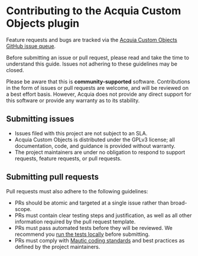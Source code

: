 # Contributing to the Acquia Custom Objects plugin
Feature requests and bugs are tracked via the [Acquia Custom Objects GitHub issue queue](https://github.com/acquia/rd-open-source-template/issues).

Before submitting an issue or pull request, please read and take the time to understand this guide. Issues not adhering to these guidelines may be closed.

Please be aware that this is **community-supported** software. Contributions in the form of issues or pull requests are welcome, and will be reviewed on a best effort basis. However, Acquia does not provide any direct support for this software or provide any warranty as to its stability.

## Submitting issues

* Issues filed with this project are not subject to an SLA.
* Acquia Custom Objects is distributed under the GPLv3 license; all documentation, code, and guidance is provided without warranty.
* The project maintainers are under no obligation to respond to support requests, feature requests, or pull requests.


## Submitting pull requests

Pull requests must also adhere to the following guidelines:
- PRs should be atomic and targeted at a single issue rather than broad-scope.
- PRs must contain clear testing steps and justification, as well as all other information required by the pull request template.
- PRs must pass automated tests before they will be reviewed. We recommend you [run the tests locally](https://contribute.mautic.org/contributing-to-mautic/developer/code/pull-requests#automated-testing) before submitting.
- PRs must comply with [Mautic coding standards](https://contribute.mautic.org/contributing-to-mautic/developer/code/pull-requests#code-standards) and best practices as defined by the project maintainers.
